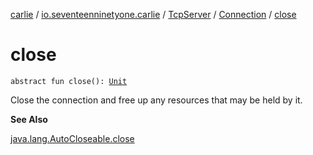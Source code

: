 [carlie](../../../index.md) / [io.seventeenninetyone.carlie](../../index.md) / [TcpServer](../index.md) / [Connection](index.md) / [close](./close.md)

# close

`abstract fun close(): `[`Unit`](https://kotlinlang.org/api/latest/jvm/stdlib/kotlin/-unit/index.html)

Close the connection and free up any resources that may be held by it.

**See Also**

[java.lang.AutoCloseable.close](https://docs.oracle.com/javase/8/docs/api/java/lang/AutoCloseable.html#close())

